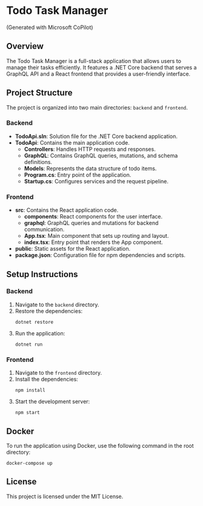 # Todo Task Manager

(Generated with Microsoft CoPilot)

## Overview
The Todo Task Manager is a full-stack application that allows users to manage their tasks efficiently. It features a .NET Core backend that serves a GraphQL API and a React frontend that provides a user-friendly interface.

## Project Structure
The project is organized into two main directories: `backend` and `frontend`.

### Backend
- **TodoApi.sln**: Solution file for the .NET Core backend application.
- **TodoApi**: Contains the main application code.
  - **Controllers**: Handles HTTP requests and responses.
  - **GraphQL**: Contains GraphQL queries, mutations, and schema definitions.
  - **Models**: Represents the data structure of todo items.
  - **Program.cs**: Entry point of the application.
  - **Startup.cs**: Configures services and the request pipeline.

### Frontend
- **src**: Contains the React application code.
  - **components**: React components for the user interface.
  - **graphql**: GraphQL queries and mutations for backend communication.
  - **App.tsx**: Main component that sets up routing and layout.
  - **index.tsx**: Entry point that renders the App component.
- **public**: Static assets for the React application.
- **package.json**: Configuration file for npm dependencies and scripts.

## Setup Instructions

### Backend
1. Navigate to the `backend` directory.
2. Restore the dependencies:
   ```
   dotnet restore
   ```
3. Run the application:
   ```
   dotnet run
   ```

### Frontend
1. Navigate to the `frontend` directory.
2. Install the dependencies:
   ```
   npm install
   ```
3. Start the development server:
   ```
   npm start
   ```

## Docker
To run the application using Docker, use the following command in the root directory:
```
docker-compose up
```

## License
This project is licensed under the MIT License.